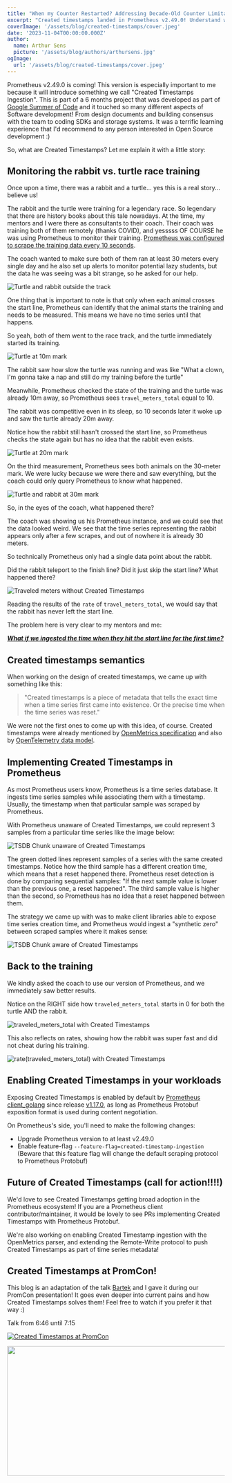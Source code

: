 ```yaml
---
title: "When my Counter Restarted? Addressing Decade-Old Counter Limitation!"
excerpt: "Created timestamps landed in Prometheus v2.49.0! Understand what are created timestamps, what problems it is fixing and how you can enable them in your application!"
coverImage: '/assets/blog/created-timestamps/cover.jpeg'
date: '2023-11-04T00:00:00.000Z'
author:
  name: Arthur Sens
  picture: '/assets/blog/authors/arthursens.jpg'
ogImage:
  url: '/assets/blog/created-timestamps/cover.jpeg'
---
```


Prometheus v2.49.0 is coming! This version is especially important to me because it will introduce something we call "Created Timestamps Ingestion". This is part of a 6 months project that was developed as part of [Google Summer of Code](https://summerofcode.withgoogle.com/) and it touched so many different aspects of Software development! From design documents and building consensus with the team to coding SDKs and storage systems. It was a terrific learning experience that I'd recommend to any person interested in Open Source development :)

So, what are Created Timestamps? Let me explain it with a little story:

## Monitoring the rabbit vs. turtle race training

Once upon a time, there was a rabbit and a turtle... yes this is a real story... believe us!

The rabbit and the turtle were training for a legendary race. So legendary that there are history books about this tale nowadays. At the time, my mentors and I were there as consultants to their coach. Their coach was training both of them remotely (thanks COVID), and yesssss OF COURSE he was using Prometheus to monitor their training. <u>Prometheus was configured to scrape the training data every 10 seconds</u>. 

The coach wanted to make sure both of them ran at least 30 meters every single day and he also set up alerts to monitor potential lazy students, but the data he was seeing was a bit strange, so he asked for our help.

![Turtle and rabbit outside the track](/assets/blog/created-timestamps/turtle-rabbit-outside-track.png)

One thing that is important to note is that only when each animal crosses the start line, Prometheus can identify that the animal starts the training and needs to be measured. This means we have no time series until that happens.

So yeah, both of them went to the race track, and the turtle immediately started its training. 

![Turtle at 10m mark](/assets/blog/created-timestamps/turtle-at-10m.png)

The rabbit saw how slow the turtle was running and was like "What a clown, I'm gonna take a nap and still do my training before the turtle"

Meanwhile, Prometheus checked the state of the training and the turtle was already 10m away, so Prometheus sees `travel_meters_total` equal to 10. 

The rabbit was competitive even in its sleep, so 10 seconds later it woke up and saw the turtle already 20m away.

Notice how the rabbit still hasn't crossed the start line, so Prometheus checks the state again but has no idea that the rabbit even exists.

![Turtle at 20m mark](/assets/blog/created-timestamps/turtle-at-20m.png)

On the third measurement, Prometheus sees both animals on the 30-meter mark. We were lucky because we were there and saw everything, but the coach could only query Prometheus to know what happened.

![Turtle and rabbit at 30m mark](/assets/blog/created-timestamps/turtle-and-rabbit-at-30m.png)

So, in the eyes of the coach, what happened there?

The coach was showing us his Prometheus instance, and we could see that the data looked weird. We see that the time series representing the rabbit appears only after a few scrapes, and out of nowhere it is already 30 meters.

So technically Prometheus only had a single data point about the rabbit.

Did the rabbit teleport to the finish line? Did it just skip the start line? What happened there?

![Traveled meters without Created Timestamps](/assets/blog/created-timestamps/traveled-meters-without-created-timestamps.png)

Reading the results of the `rate` of `travel_meters_total`, we would say that the rabbit has never left the start line.

The problem here is very clear to my mentors and me:

<u>***What if we ingested the time when they hit the start line for the first time?***</u>

## Created timestamps semantics

When working on the design of created timestamps, we came up with something like this:

> "Created timestamps is a piece of metadata that tells the exact time when a time series first came into existence. Or the precise time when the time series was reset."

We were not the first ones to come up with this idea, of course. Created timestamps were already mentioned by [OpenMetrics specification](https://github.com/OpenObservability/OpenMetrics/blob/main/specification/OpenMetrics.md#:~:text=A%20MetricPoint%20in%20a%20Metric%20with%20the%20type%20Counter%20SHOULD%20have%20a%20Timestamp%20value%20called%20Created.%20This%20can%20help%20ingestors%20discern%20between%20new%20metrics%20and%20long%2Drunning%20ones%20it%20did%20not%20see%20before.) and also by [OpenTelemetry data model](https://opentelemetry.io/docs/specs/otel/metrics/data-model/#:~:text=Every%20OTLP%20metric,in%20the%20stream.).

## Implementing Created Timestamps in Prometheus

As most Prometheus users know, Prometheus is a time series database. It ingests time series samples while associating them with a timestamp. Usually, the timestamp when that particular sample was scraped by Prometheus.

With Prometheus unaware of Created Timestamps, we could represent 3 samples from a particular time series like the image below:

![TSDB Chunk unaware of Created Timestamps](/assets/blog/created-timestamps/chunk-without-created-timestamps.png)

The green dotted lines represent samples of a series with the same created timestamps. Notice how the third sample has a different creation time, which means that a reset happened there. Prometheus reset detection is done by comparing sequential samples: "If the next sample value is lower than the previous one, a reset happened". The third sample value is higher than the second, so Prometheus has no idea that a reset happened between them.

The strategy we came up with was to make client libraries able to expose time series creation time, and Prometheus would ingest a "synthetic zero" between scraped samples where it makes sense:

![TSDB Chunk aware of Created Timestamps](/assets/blog/created-timestamps/chunk-with-created-timestamps.png)

## Back to the training

We kindly asked the coach to use our version of Prometheus, and we immediately saw better results.

Notice on the RIGHT side how `traveled_meters_total` starts in 0 for both the turtle AND the rabbit.

![traveled_meters_total with Created Timestamps](/assets/blog/created-timestamps/traveled-meters-with-created-timestamps.png)

This also reflects on rates, showing how the rabbit was super fast and did not cheat during his training.

![rate(traveled_meters_total) with Created Timestamps](/assets/blog/created-timestamps/rate-traveled-meters-with-created-timestamps.png)

## Enabling Created Timestamps in your workloads

Exposing Created Timestamps is enabled by default by [Prometheus client_golang](https://github.com/prometheus/client_golang) since release [v1.17.0](https://github.com/prometheus/client_golang/releases/tag/v1.17.0), as long as Prometheus Protobuf exposition format is used during content negotiation.

On Prometheus's side, you'll need to make the following changes:
* Upgrade Prometheus version to at least v2.49.0
* Enable feature-flag `--feature-flag=created-timestamp-ingestion` (Beware that this feature flag will change the default scraping protocol to Prometheus Protobuf)

## Future of Created Timestamps (call for action!!!!)

We'd love to see Created Timestamps getting broad adoption in the Prometheus ecosystem! If you are a Prometheus client contributor/maintainer, it would be lovely to see PRs implementing Created Timestamps with Prometheus Protobuf.

We're also working on enabling Created Timestamp ingestion with the OpenMetrics parser, and extending the Remote-Write protocol to push Created Timestamps as part of time series metadata!

## Created Timestamps at PromCon!

This blog is an adaptation of the talk [Bartek](https://www.bwplotka.dev/) and I gave it during our PromCon presentation! It goes even deeper into current pains and how Created Timestamps solves them! Feel free to watch if you prefer it that way :)

Talk from 6:46 until 7:15

[![Created Timestamps at PromCon](https://img.youtube.com/vi/pKYhMTJgJUU/hqdefault.jpg)](https://www.youtube.com/embed/pKYhMTJgJUU?si=qJxk23qKgAvOKiez)

[<img src="https://img.youtube.com/vi/pKYhMTJgJUU/hqdefault.jpg" width="600" height="300"
/>](https://www.youtube.com/embed/pKYhMTJgJUU?si=qJxk23qKgAvOKiez)